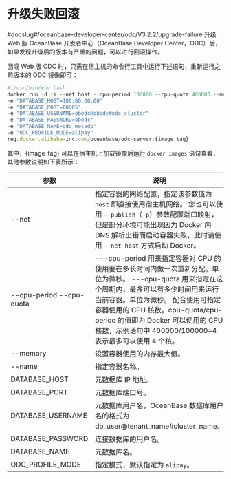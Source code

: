 升级失败回滚 
===========================
#docslug#/oceanbase-developer-center/odc/V3.2.2/upgrade-failure
升级 Web 版 OceanBase 开发者中心（OceanBase Developer Center，ODC）后，如果发现升级后的版本有严重的问题，可以进行回滚操作。

回滚 Web 版 ODC 时，只需在宿主机的命令行工具中运行下述语句，重新运行之前版本的 ODC 镜像即可：

```javascript
#!/usr/bin/env bash
docker run -d -i --net host --cpu-period 100000 --cpu-quota 400000 --memory 8G --name "obodc" 
-e "DATABASE_HOST=100.00.00.00" 
-e "DATABASE_PORT=60805" 
-e "DATABASE_USERNAME=obodc@obodc#odc_cluster" 
-e "DATABASE_PASSWORD=obodc" 
-e "DATABASE_NAME=odc_metadb" 
-e "ODC_PROFILE_MODE=alipay"
reg.docker.alibaba-inc.com/oceanbase/odc-server:{image_tag}
```


其中，{image_tag} 可以在宿主机上加载镜像后运行 `docker images` 语句查看，其他参数说明如下表所示：


|            参数             |                                                                                                             说明                                                                                                             |
|---------------------------|----------------------------------------------------------------------------------------------------------------------------------------------------------------------------------------------------------------------------|
| --net                     | 指定容器的网络配置，指定该参数值为 `host` 即直接使用宿主机网络。 您也可以使用 `--publish`（`-p`）参数配置端口映射，但是部分环境可能出现因为 Docker 内 DNS 解析出错而启动容器失败，此时请使用 `--net host` 方式启动 Docker。                                                                |
| --cpu-period  --cpu-quota | ---cpu-period 用来指定容器对 CPU 的使用要在多长时间内做一次重新分配。单位为微秒。 ---cpu-quota 用来指定在这个周期内，最多可以有多少时间用来运行当前容器。单位为微秒。 配合使用可指定容器使用的 CPU 核数。cpu-quota/cpu-period 的值即为 Docker 可以使用的 CPU 核数，示例语句中 400000/100000=4 表示最多可以使用 4 个核。 |
| --memory                  | 设置容器使用的内存最大值。                                                                                                                                                                                                              |
| --name                    | 指定容器名称。                                                                                                                                                                                                                    |
| DATABASE_HOST             | 元数据库 IP 地址。                                                                                                                                                                                                                |
| DATABASE_PORT             | 元数据库端口号。                                                                                                                                                                                                                   |
| DATABASE_USERNAME         | 元数据库用户名，OceanBase 数据库用户名的格式为 db_user@tenant_name#cluster_name。                                                                                                                                                             |
| DATABASE_PASSWORD         | 连接数据库的用户名。                                                                                                                                                                                                                 |
| DATABASE_NAME             | 元数据库名。                                                                                                                                                                                                                     |
| ODC_PROFILE_MODE          | 指定模式，默认指定为 `alipay`。                                                                                                                                                                                                       |


